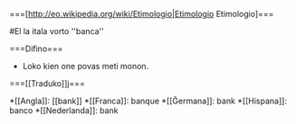 ===[http://eo.wikipedia.org/wiki/Etimologio|Etimologio Etimologio]===

#El la itala vorto  ''banca''

===Difino===

* Loko kien one povas meti monon.

===[[Traduko]]j===

*[[Angla]]: [[bank]]
*[[Franca]]: banque
*[[Ĝermana]]: bank 
*[[Hispana]]: banco 
*[[Nederlanda]]: bank